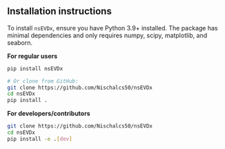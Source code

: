## Installation instructions

To install `nsEVDx`, ensure you have Python 3.9+ installed. The package has minimal dependencies and only requires numpy, scipy, matplotlib, and seaborn.

**For regular users**

``` bash
pip install nsEVDx  

# Or clone from GitHub:
git clone https://github.com/Nischalcs50/nsEVDx
cd nsEVDx
pip install .
```

**For developers/contributors**

``` bash
git clone https://github.com/Nischalcs50/nsEVDx
cd nsEVDx
pip install -e .[dev]
```
